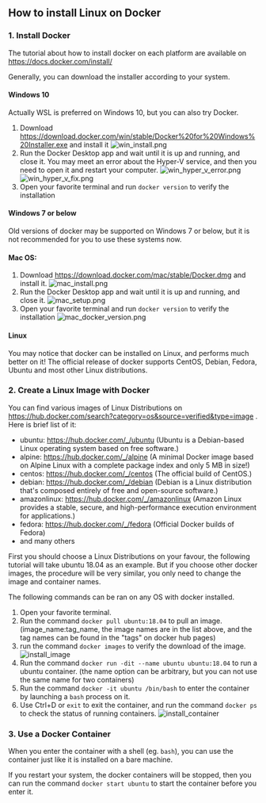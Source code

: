 ## How to install Linux on Docker

### 1. Install Docker

The tutorial about how to install docker on each platform are available on 
https://docs.docker.com/install/

Generally, you can download the installer according to your system.

#### Windows 10

Actually WSL is preferred on Windows 10, but you can also try Docker. 

1. Download 
https://download.docker.com/win/stable/Docker%20for%20Windows%20Installer.exe
and install it
![win_install.png](docker_images_temp/6.png)
2. Run the Docker Desktop app and wait until it is up and running, and close it. You may meet an error about the Hyper-V service, and then you need to open it and restart your computer.
![win_hyper_v_error.png](docker_images_temp/7.png)
![win_hyper_v_fix.png](docker_images_temp/8.png)
3. Open your favorite terminal and run `docker version` to verify the installation

#### Windows 7 or below

Old versions of docker may be supported on Windows 7 or below, but it is not recommended for you to use these systems now.

#### Mac OS:

1. Download 
https://download.docker.com/mac/stable/Docker.dmg
and install it.
![mac_install.png](docker_images_temp/1.png)
2. Run the Docker Desktop app and wait until it is up and running, and close it.
![mac_setup.png](docker_images_temp/2.png)
3. Open your favorite terminal and run `docker version` to verify the installation
![mac_docker_version.png](docker_images_temp/3.png)


#### Linux 

You may notice that docker can be installed on Linux, and performs much better on it! The official release of docker supports CentOS, Debian, Fedora, Ubuntu and most other Linux distributions.

### 2. Create a Linux Image with Docker

You can find various images of Linux Distributions on 
https://hub.docker.com/search?category=os&source=verified&type=image
. Here is brief list of it:
+ ubuntu: https://hub.docker.com/_/ubuntu (Ubuntu is a Debian-based Linux operating system based on free software.)
+ alpine: https://hub.docker.com/_/alpine (A minimal Docker image based on Alpine Linux with a complete package index and only 5 MB in size!)
+ centos: https://hub.docker.com/_/centos (The official build of CentOS.)
+ debian: https://hub.docker.com/_/debian (Debian is a Linux distribution that's composed entirely of free and open-source software.)
+ amazonlinux: https://hub.docker.com/_/amazonlinux (Amazon Linux provides a stable, secure, and high-performance execution environment for applications.)
+ fedora: https://hub.docker.com/_/fedora (Official Docker builds of Fedora)
+ and many others

First you should choose a Linux Distributions on your favour, the following tutorial will take ubuntu 18.04 as an example. But if you choose other docker images, the procedure will be very similar, you only need to change the image and container names.

The following commands can be ran on any OS with docker installed.

1. Open your favorite terminal.
2. Run the command `docker pull ubuntu:18.04` to pull an image. (image_name:tag_name, the image names are in the list above, and the tag names can be found in the "tags" on docker hub pages)
3. run the command `docker images` to verify the download of the image.
![install_image](docker_images_temp/4.png)
4. Run the command `docker run -dit --name ubuntu ubuntu:18.04` to run a ubuntu container. (the name option can be arbitrary, but you can not use the same name for two containers)
5. Run the command `docker -it ubuntu /bin/bash` to enter the container by launching a `bash` process on it.
6. Use Ctrl+D or `exit` to exit the container, and run the command `docker ps` to check the status of running containers.
![install_container](docker_images_temp/5.png)


### 3. Use a Docker Container

When you enter the container with a shell (eg. `bash`), you can use the container just like it is installed on a bare machine.

If you restart your system, the docker containers will be stopped, then you can run the command `docker start ubuntu` to start the container before you enter it.

